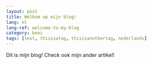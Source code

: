 ```yaml
---
layout: post
title: Welkom op mijn blog!
lang: nl
lang-ref: welcome-to-my-blog
category: beoi
tags: [test, thisisatag, thisisanothertag, nederlands]
---
```


Dit is mijn blog! Check ook mijn ander artikel!
